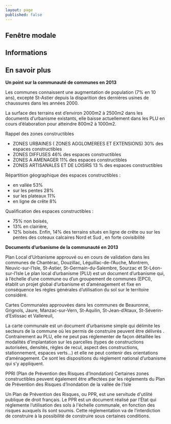 ```yaml
---
layout: page
published: false
---
```


## Fenêtre modale
## Informations
## En savoir plus
**Un point sur la communauté de communes en 2013**

Les communes connaissent une augmentation de population (7% en 10 ans), excepté St-Astier depuis la disparition des dernières usines de chaussures dans les années 2000.

La surface des terrains est d’environ 2000m2 à 2500m2 dans les documents d’urbanisme existants, elle baisse actuellement dans les PLU en cours d’élaboration pour atteindre 800m2 à 1000m2.

Rappel des zones constructibles

- ZONES URBAINES ( ZONES AGGLOMEREES ET EXTENSIONS)  30% des espaces constructibles
- ZONES DIFFUSES 46% des espaces constructibles
- ZONES A AMENAGER 11% des espaces constructibles 
- ZONES ARTISANALES ET DE LOISIRS 13 % des espaces constructibles

Répartition géographique des espaces constructibles : 
- en vallée 53%
- sur les pentes 28%
- sur les plateaux 11%
- en ligne de crête 8%

Qualification des espaces constructibles :
- 75% non boisés,
- 13% en clairière,
- 12% boisés.
Enfin, 14% des terrains situés en ligne de crête ou sur les pentes des coteaux calcaires Nord et Sud , en forte covisibilité


**Documents d’urbanisme de la communauté en 2013**

Plan Local d’Urbanisme approuvé ou en cours de validation dans les communes de
Chantérac, Douzillac, Léguillac-de-l’Auche, Montrem, Neuvic-sur-l’Isle, St-Astier, St-Germain-du-Salembre,  Sourzac et St-Léon-sur-l’Isle 
Le plan local d’urbanisme (PLU) est un document d’urbanisme qui, à l’échelle d’une commune ou d’un groupement de communes (EPCI), établit un projet global d’urbanisme et d’aménagement et fixe en conséquence les règles générales d’utilisation du sol sur le territoire considéré.

Cartes Communales  approuvées dans les communes de
Beauronne, Grignols, Jaure, Manzac-sur-Vern, St-Aquilin, St-Jean-d’Ataux, St-Séverin-d’Estissac et Vallereuil,

La carte communale est un document d’urbanisme simple qui délimite les secteurs de la commune où les permis de construire peuvent être délivrés .
Contrairement au PLU, elle ne peut pas réglementer de façon détaillée les modalités d’implantation sur les parcelles (types de constructions autorisées, densités, règles de recul, aspect des constructions, stationnement, espaces verts…) et elle ne peut contenir des orientations d’aménagement. Ce sont les dispositions du règlement national d’urbanisme qui s’y appliquent.

PPRI (Plan de Prévention des Risques d’Inondation)
Certaines zones constructibles peuvent également être affectées par les règlements du Plan de Prévention des Risques d’Inondation de la vallée de l’Isle

Un Plan de Prévention des Risques, ou PPR, est une servitude d'utilité publique de droit français.
Le PPR est un document réalisé par l’État qui réglemente l’utilisation des sols à l'échelle communale, en fonction des risques auxquels ils sont soumis. Cette réglementation va de l’interdiction de construire à la possibilité de construire sous certaines conditions.